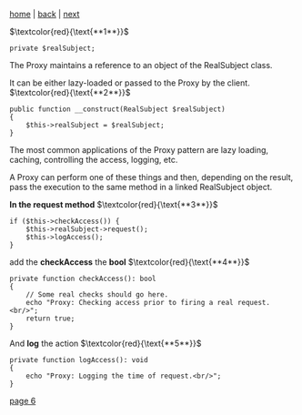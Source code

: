 [home](./page01.md) | [back](./page04.md) | [next](./page06.md)

$`\textcolor{red}{\text{**1**}}`$ 
```
private $realSubject;
```

The Proxy maintains a reference to an object of the RealSubject class. 

It can be either lazy-loaded or passed to the Proxy by the client.
$`\textcolor{red}{\text{**2**}}`$ 
```
public function __construct(RealSubject $realSubject)
{
    $this->realSubject = $realSubject;
}
```


The most common applications of the Proxy pattern are lazy loading, caching, controlling the access, logging, etc. 

A Proxy can perform one of these things and then, depending on the result, pass the execution to the same method in a linked RealSubject object.

**In the request method**
$`\textcolor{red}{\text{**3**}}`$ 
```
if ($this->checkAccess()) {
    $this->realSubject->request();
    $this->logAccess();
}
```

add the **checkAccess** the **bool**
$`\textcolor{red}{\text{**4**}}`$ 
```
private function checkAccess(): bool
{
    // Some real checks should go here.
    echo "Proxy: Checking access prior to firing a real request.<br/>";
    return true;
}
```


And **log** the action
$`\textcolor{red}{\text{**5**}}`$ 
```
private function logAccess(): void
{
    echo "Proxy: Logging the time of request.<br/>";
}
```

[page 6](./page06.md)
